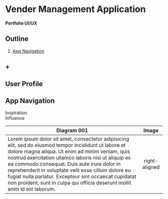 # Vender Management Application
**Portfolio UI/UX**  

## Outline
1. [App Navigation](#app-navigation)
## +

## User Profile

## App Navigation
Inspiration  
Influence  

| Diagram 001        | Image           |
| ------------- |:-------------:|
| Lorem ipsum dolor sit amet, consectetur adipisicing elit, sed do eiusmod tempor incididunt ut labore et dolore magna aliqua. Ut enim ad minim veniam, quis nostrud exercitation ullamco laboris nisi ut aliquip ex ea commodo consequat. Duis aute irure dolor in reprehenderit in voluptate velit esse cillum dolore eu fugiat nulla pariatur. Excepteur sint occaecat cupidatat non proident, sunt in culpa qui officia deserunt mollit anim id est laborum.     | right-aligned |
